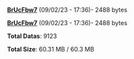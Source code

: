 [**BrUcFbw7**](/data/BrUcFbw7.txt) (09/02/23 - 17:36)- 2488 bytes

[**BrUcFbw7**](/data/BrUcFbw7.txt) (09/02/23 - 17:36)- 2488 bytes

**Total Datas**: 9123

**Total Size**: 60.31 MB / 60.3 MB